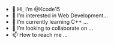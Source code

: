 - 👋 Hi, I’m @Kcode15
- 👀 I’m interested in Web Development...
- 🌱 I’m currently learning C++ ...
- 💞️ I’m looking to collaborate on ...
- 📫 How to reach me ...

<!---
Kcode15/Kcode15 is a ✨ special ✨ repository because its `README.md` (this file) appears on your GitHub profile.
You can click the Preview link to take a look at your changes.
--->
